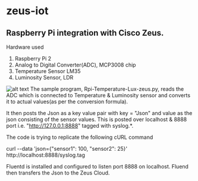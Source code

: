 # zeus-iot

## Raspberry Pi integration with Cisco Zeus.

Hardware used

1. Raspberry Pi 2
2. Analog to Digital Converter(ADC), MCP3008 chip
3. Temperature Sensor LM35
4. Luminosity Sensor, LDR

![alt text](https://github.com/yindolia/zeus-iot/Rpi-Setup-Zeuss.jpg "RPi-Setup")
The sample program, Rpi-Temperature-Lux-zeus.py, reads the ADC which is connected to Temperature & Luminosity sensor and converts it to actual values(as per the conversion formula).

It then posts the Json as a key value pair with key = "Json" and value as the json consisting of the sensor values. This is posted over localhost & 8888 port i.e. "http://127.0.0.1:8888" tagged with syslog.*. 

The code is trying to replicate the following cURL command

curl --data 'json={"sensor1": 100, "sensor2": 25}' http://localhost:8888/syslog.tag

Fluentd is installed and configured to listen port 8888 on localhost. Fluend then transfers the Json to the Zeus Cloud.
